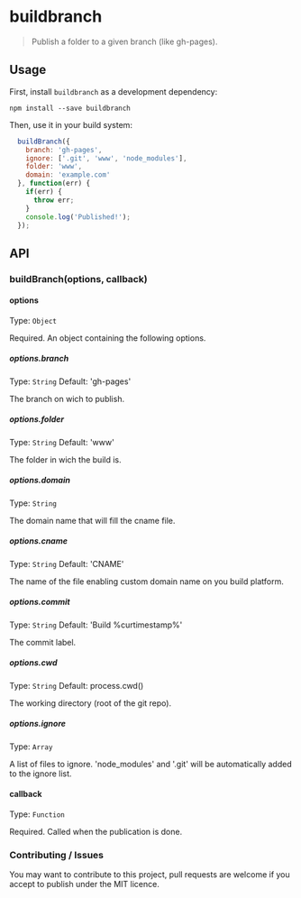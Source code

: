# buildbranch
> Publish a folder to a given branch (like gh-pages).

## Usage

First, install `buildbranch` as a development dependency:

```shell
npm install --save buildbranch
```

Then, use it in your build system:

```javascript
  buildBranch({
    branch: 'gh-pages',
    ignore: ['.git', 'www', 'node_modules'],
    folder: 'www',
    domain: 'example.com'
  }, function(err) {
    if(err) {
      throw err;
    }
    console.log('Published!');
  });
```

## API

### buildBranch(options, callback)

#### options
Type: `Object`

Required. An object containing the following options.

##### options.branch
Type: `String`
Default: 'gh-pages'

The branch on wich to publish.

##### options.folder
Type: `String`
Default: 'www'

The folder in wich the build is.

##### options.domain
Type: `String`

The domain name that will fill the cname file.

##### options.cname
Type: `String`
Default: 'CNAME'

The name of the file enabling custom domain name on you build platform.

##### options.commit
Type: `String`
Default: 'Build %curtimestamp%'

The commit label.

##### options.cwd
Type: `String`
Default: process.cwd()

The working directory (root of the git repo).

##### options.ignore
Type: `Array`

A list of files to ignore. 'node_modules' and '.git' will be automatically
 added to the ignore list.

#### callback
Type: `Function`

Required. Called when the publication is done.

### Contributing / Issues

You may want to contribute to this project, pull requests are welcome if you
 accept to publish under the MIT licence.

